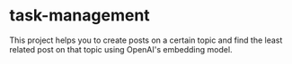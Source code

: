 # task-management
This project helps you to create posts on a certain topic and find the least related post on that topic using OpenAI's embedding model.
